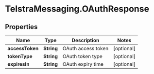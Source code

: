 # TelstraMessaging.OAuthResponse

## Properties
Name | Type | Description | Notes
------------ | ------------- | ------------- | -------------
**accessToken** | **String** | OAuth access token | [optional] 
**tokenType** | **String** | OAuth token type | [optional] 
**expiresIn** | **String** | OAuth expiry time | [optional] 


